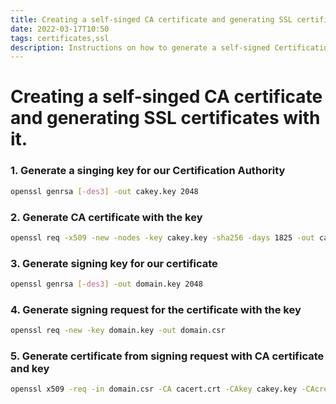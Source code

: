 ```yaml
---
title: Creating a self-singed CA certificate and generating SSL certificates with it.
date: 2022-03-17T10:50
tags: certificates,ssl
description: Instructions on how to generate a self-signed Certification Authority and using it to generate self-signed certificates.
---
```

# Creating a self-singed CA certificate and generating SSL certificates with it.
### 1. Generate a singing key for our Certification Authority
```bash
openssl genrsa [-des3] -out cakey.key 2048
```

### 2. Generate CA certificate with the key

```bash
openssl req -x509 -new -nodes -key cakey.key -sha256 -days 1825 -out cacert.crt
```

### 3. Generate signing key for our certificate

```bash
openssl genrsa [-des3] -out domain.key 2048
```

### 4. Generate signing request for the certificate with the key

```bash
openssl req -new -key domain.key -out domain.csr
```

### 5. Generate certificate from signing request with CA certificate and key

```bash
openssl x509 -req -in domain.csr -CA cacert.crt -CAkey cakey.key -CAcreateserial -out domain.crt -days 1825 -sha256
```

